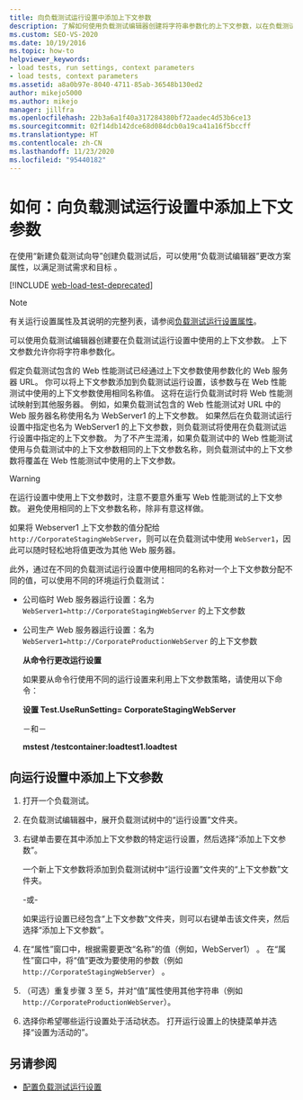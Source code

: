 ```yaml
---
title: 向负载测试运行设置中添加上下文参数
description: 了解如何使用负载测试编辑器创建将字符串参数化的上下文参数，以在负载测试运行设置中使用它们。
ms.custom: SEO-VS-2020
ms.date: 10/19/2016
ms.topic: how-to
helpviewer_keywords:
- load tests, run settings, context parameters
- load tests, context parameters
ms.assetid: a8a0b97e-8040-4711-85ab-36548b130ed2
author: mikejo5000
ms.author: mikejo
manager: jillfra
ms.openlocfilehash: 22b3a6a1f40a317284380bf72aadec4d53b6ce13
ms.sourcegitcommit: 02f14db142dce68d084dcb0a19ca41a16f5bccff
ms.translationtype: HT
ms.contentlocale: zh-CN
ms.lasthandoff: 11/23/2020
ms.locfileid: "95440182"
---
```

# <a name="how-to-add-context-parameters-to-a-load-test-run-setting"></a>如何：向负载测试运行设置中添加上下文参数

在使用“新建负载测试向导”创建负载测试后，可以使用“负载测试编辑器”更改方案属性，以满足测试需求和目标 。

[!INCLUDE [web-load-test-deprecated](includes/web-load-test-deprecated.md)]

> [!NOTE]
> 有关运行设置属性及其说明的完整列表，请参阅[负载测试运行设置属性](../test/load-test-run-settings-properties.md)。

可以使用负载测试编辑器创建要在负载测试运行设置中使用的上下文参数。 上下文参数允许你将字符串参数化。

假定负载测试包含的 Web 性能测试已经通过上下文参数使用参数化的 Web 服务器 URL。 你可以将上下文参数添加到负载测试运行设置，该参数与在 Web 性能测试中使用的上下文参数使用相同名称值。 这将在运行负载测试时将 Web 性能测试映射到其他服务器。 例如，如果负载测试包含的 Web 性能测试对 URL 中的 Web 服务器名称使用名为 WebServer1 的上下文参数。 如果然后在负载测试运行设置中指定也名为 WebServer1 的上下文参数，则负载测试将使用在负载测试运行设置中指定的上下文参数。 为了不产生混淆，如果负载测试中的 Web 性能测试使用与负载测试中的上下文参数相同的上下文参数名称，则负载测试中的上下文参数将覆盖在 Web 性能测试中使用的上下文参数。

> [!WARNING]
> 在运行设置中使用上下文参数时，注意不要意外重写 Web 性能测试的上下文参数。 避免使用相同的上下文参数名称，除非有意这样做。

如果将 Webserver1 上下文参数的值分配给 `http://CorporateStagingWebServer`，则可以在负载测试中使用 `WebServer1`，因此可以随时轻松地将值更改为其他 Web 服务器。

此外，通过在不同的负载测试运行设置中使用相同的名称对一个上下文参数分配不同的值，可以使用不同的环境运行负载测试：

- 公司临时 Web 服务器运行设置：名为 `WebServer1=http://CorporateStagingWebServer` 的上下文参数

- 公司生产 Web 服务器运行设置：名为 `WebServer1=http://CorporateProductionWebServer` 的上下文参数

  **从命令行更改运行设置**

  如果要从命令行使用不同的运行设置来利用上下文参数策略，请使用以下命令：

  **设置 Test.UseRunSetting= CorporateStagingWebServer**

  －和－

  **mstest /testcontainer:loadtest1.loadtest**

## <a name="to-add-a-context-parameter-to-a-run-setting"></a>向运行设置中添加上下文参数

1. 打开一个负载测试。

2. 在负载测试编辑器中，展开负载测试树中的“运行设置”文件夹。

3. 右键单击要在其中添加上下文参数的特定运行设置，然后选择“添加上下文参数”。

     一个新上下文参数将添加到负载测试树中“运行设置”文件夹的“上下文参数”文件夹。

     -或-

     如果运行设置已经包含“上下文参数”文件夹，则可以右键单击该文件夹，然后选择“添加上下文参数”。

4. 在“属性”窗口中，根据需要更改“名称”的值（例如，WebServer1） 。 在“属性”窗口中，将“值”更改为要使用的参数（例如 `http://CorporateStagingWebServer`） 。

5. （可选）重复步骤 3 至 5，并对“值”属性使用其他字符串（例如 `http://CorporateProductionWebServer`）。

6. 选择你希望哪些运行设置处于活动状态。 打开运行设置上的快捷菜单并选择“设置为活动的”。

## <a name="see-also"></a>另请参阅

- [配置负载测试运行设置](../test/configure-load-test-run-settings.md)
